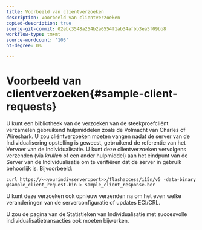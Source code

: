 ```yaml
---
title: Voorbeeld van clientverzoeken
description: Voorbeeld van clientverzoeken
copied-description: true
source-git-commit: 02ebc3548a254b2a6554f1ab34afbb3ea5f09bb8
workflow-type: tm+mt
source-wordcount: '105'
ht-degree: 0%

---
```


# Voorbeeld van clientverzoeken{#sample-client-requests}

U kunt een bibliotheek van de verzoeken van de steekproefcliënt verzamelen gebruikend hulpmiddelen zoals de Volmacht van Charles of Wireshark. U zou cliëntverzoeken moeten vangen nadat de server van de Individualisering opstelling is geweest, gebruikend de referentie van het Vervoer van de Individualisatie. U kunt deze clientverzoeken vervolgens verzenden (via *krullen* of een ander hulpmiddel) aan het eindpunt van de Server van de Individualisatie om te verifiëren dat de server in gebruik behoorlijk is. Bijvoorbeeld:

```
curl https://<<yourindivserver:port>>/flashaccess/i15n/v5 -­data-binary  
@sample_client_request.bin > sample_client_response.ber
```

U kunt deze verzoeken ook opnieuw verzenden na om het even welke veranderingen van de serverconfiguratie of updates ECI/CRL.

U zou de pagina van de Statistieken van Individualisatie met succesvolle individualisatietransacties ook moeten bijwerken.
